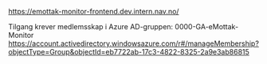 https://emottak-monitor-frontend.dev.intern.nav.no/

Tilgang krever medlemsskap i Azure AD-gruppen: 0000-GA-eMottak-Monitor
https://account.activedirectory.windowsazure.com/r#/manageMembership?objectType=Group&objectId=eb7722ab-17c3-4822-8325-2a9e3ab86815
